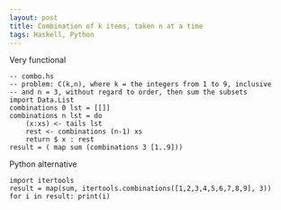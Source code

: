 ```yaml
---
layout: post
title: Combination of k items, taken n at a time
tags: Haskell, Python
---
```

Very functional

    -- combo.hs
	-- problem: C(k,n), where k = the integers from 1 to 9, inclusive
	-- and n = 3, without regard to order, then sum the subsets
	import Data.List
	combinations 0 lst = [[]]
	combinations n lst = do
	    (x:xs) <- tails lst
	    rest <- combinations (n-1) xs
	    return $ x : rest
	result = ( map sum (combinations 3 [1..9]))

Python alternative

    import itertools
    result = map(sum, itertools.combinations([1,2,3,4,5,6,7,8,9], 3))
    for i in result: print(i)
